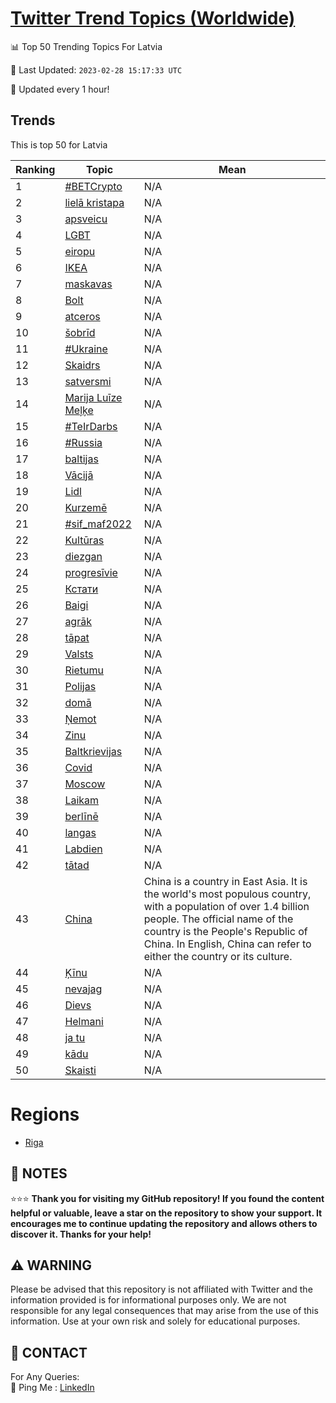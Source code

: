 [Twitter Trend Topics (Worldwide)](https://github.com/ErcinDedeoglu/Twitter-Trend-Topics)
==========


📊 Top 50 Trending Topics For Latvia

📆 Last Updated: `2023-02-28 15:17:33 UTC`

🔧 Updated every 1 hour!


## Trends

This is top 50 for Latvia

| Ranking | Topic | Mean |
| ------- | ------------ | ------------ |
| 1 | [#BETCrypto](http://twitter.com/search?q=%23BETCrypto) | N/A |
| 2 | [lielā kristapa](http://twitter.com/search?q=liel%c4%81+kristapa) | N/A |
| 3 | [apsveicu](http://twitter.com/search?q=apsveicu) | N/A |
| 4 | [LGBT](http://twitter.com/search?q=LGBT) | N/A |
| 5 | [eiropu](http://twitter.com/search?q=eiropu) | N/A |
| 6 | [IKEA](http://twitter.com/search?q=IKEA) | N/A |
| 7 | [maskavas](http://twitter.com/search?q=maskavas) | N/A |
| 8 | [Bolt](http://twitter.com/search?q=Bolt) | N/A |
| 9 | [atceros](http://twitter.com/search?q=atceros) | N/A |
| 10 | [šobrīd](http://twitter.com/search?q=%c5%a1obr%c4%abd) | N/A |
| 11 | [#Ukraine](http://twitter.com/search?q=%23Ukraine) | N/A |
| 12 | [Skaidrs](http://twitter.com/search?q=Skaidrs) | N/A |
| 13 | [satversmi](http://twitter.com/search?q=satversmi) | N/A |
| 14 | [Marija Luīze Meļķe](http://twitter.com/search?q=Marija+Lu%c4%abze+Me%c4%bc%c4%b7e) | N/A |
| 15 | [#TeIrDarbs](http://twitter.com/search?q=%23TeIrDarbs) | N/A |
| 16 | [#Russia](http://twitter.com/search?q=%23Russia) | N/A |
| 17 | [baltijas](http://twitter.com/search?q=baltijas) | N/A |
| 18 | [Vācijā](http://twitter.com/search?q=V%c4%81cij%c4%81) | N/A |
| 19 | [Lidl](http://twitter.com/search?q=Lidl) | N/A |
| 20 | [Kurzemē](http://twitter.com/search?q=Kurzem%c4%93) | N/A |
| 21 | [#sif_maf2022](http://twitter.com/search?q=%23sif_maf2022) | N/A |
| 22 | [Kultūras](http://twitter.com/search?q=Kult%c5%abras) | N/A |
| 23 | [diezgan](http://twitter.com/search?q=diezgan) | N/A |
| 24 | [progresīvie](http://twitter.com/search?q=progres%c4%abvie) | N/A |
| 25 | [Кстати](http://twitter.com/search?q=%d0%9a%d1%81%d1%82%d0%b0%d1%82%d0%b8) | N/A |
| 26 | [Baigi](http://twitter.com/search?q=Baigi) | N/A |
| 27 | [agrāk](http://twitter.com/search?q=agr%c4%81k) | N/A |
| 28 | [tāpat](http://twitter.com/search?q=t%c4%81pat) | N/A |
| 29 | [Valsts](http://twitter.com/search?q=Valsts) | N/A |
| 30 | [Rietumu](http://twitter.com/search?q=Rietumu) | N/A |
| 31 | [Polijas](http://twitter.com/search?q=Polijas) | N/A |
| 32 | [domā](http://twitter.com/search?q=dom%c4%81) | N/A |
| 33 | [Ņemot](http://twitter.com/search?q=%c5%85emot) | N/A |
| 34 | [Zinu](http://twitter.com/search?q=Zinu) | N/A |
| 35 | [Baltkrievijas](http://twitter.com/search?q=Baltkrievijas) | N/A |
| 36 | [Covid](http://twitter.com/search?q=Covid) | N/A |
| 37 | [Moscow](http://twitter.com/search?q=Moscow) | N/A |
| 38 | [Laikam](http://twitter.com/search?q=Laikam) | N/A |
| 39 | [berlīnē](http://twitter.com/search?q=berl%c4%abn%c4%93) | N/A |
| 40 | [langas](http://twitter.com/search?q=langas) | N/A |
| 41 | [Labdien](http://twitter.com/search?q=Labdien) | N/A |
| 42 | [tātad](http://twitter.com/search?q=t%c4%81tad) | N/A |
| 43 | [China](http://twitter.com/search?q=China) | China is a country in East Asia. It is the world's most populous country, with a population of over 1.4 billion people. The official name of the country is the People's Republic of China. In English, China can refer to either the country or its culture. |
| 44 | [Ķīnu](http://twitter.com/search?q=%c4%b6%c4%abnu) | N/A |
| 45 | [nevajag](http://twitter.com/search?q=nevajag) | N/A |
| 46 | [Dievs](http://twitter.com/search?q=Dievs) | N/A |
| 47 | [Helmani](http://twitter.com/search?q=Helmani) | N/A |
| 48 | [ja tu](http://twitter.com/search?q=ja+tu) | N/A |
| 49 | [kādu](http://twitter.com/search?q=k%c4%81du) | N/A |
| 50 | [Skaisti](http://twitter.com/search?q=Skaisti) | N/A |



# Regions

* [Riga](</Latvia/Riga.md>)



## 📝 NOTES

⭐⭐⭐ **Thank you for visiting my GitHub repository! If you found the content helpful or valuable, leave a star on the repository to show your support. It encourages me to continue updating the repository and allows others to discover it. Thanks for your help!**


## ⚠️ WARNING

Please be advised that this repository is not affiliated with Twitter and the information provided is for informational purposes only. We are not responsible for any legal consequences that may arise from the use of this information. Use at your own risk and solely for educational purposes.


## 📨 CONTACT

 For Any Queries:  
            🏓 Ping Me : [LinkedIn](https://www.linkedin.com/in/ercindedeoglu/)
